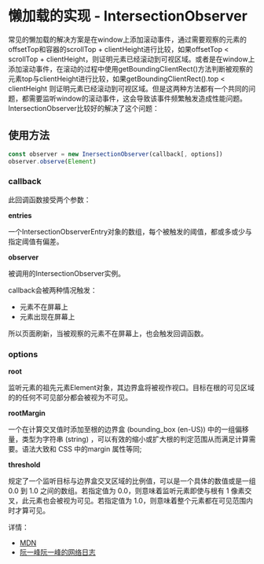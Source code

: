 # 懒加载的实现 - IntersectionObserver

常见的懒加载的解决方案是在window上添加滚动事件，通过需要观察的元素的offsetTop和容器的scrollTop + clientHeight进行比较，如果offsetTop < scrollTop + clientHeight，则证明元素已经滚动到可视区域。或者是在window上添加滚动事件，在滚动的过程中使用getBoundingClientRect()方法判断被观察的元素top与clientHeight进行比较，如果getBoundingClientRect().top < clientHeight 则证明元素已经滚动到可视区域。但是这两种方法都有一个共同的问题，都需要监听window的滚动事件，这会导致该事件频繁触发造成性能问题。IntersectionObserver比较好的解决了这个问题：

## 使用方法

```javascript
const observer = new InersectionObserver(callback[, options])
observer.observe(Element)
```

### callback

此回调函数接受两个参数：

**entries**

一个IntersectionObserverEntry对象的数组，每个被触发的阈值，都或多或少与指定阈值有偏差。

**observer**

被调用的IntersectionObserver实例。

callback会被两种情况触发：
- 元素不在屏幕上
- 元素出现在屏幕上

所以页面刷新，当被观察的元素不在屏幕上，也会触发回调函数。

### options

**root**

监听元素的祖先元素Element对象，其边界盒将被视作视口。目标在根的可见区域的的任何不可见部分都会被视为不可见。

**rootMargin**

一个在计算交叉值时添加至根的边界盒 (bounding_box (en-US)) 中的一组偏移量，类型为字符串 (string) ，可以有效的缩小或扩大根的判定范围从而满足计算需要。语法大致和 CSS 中的margin 属性等同; 

**threshold**

规定了一个监听目标与边界盒交叉区域的比例值，可以是一个具体的数值或是一组 0.0 到 1.0 之间的数组。若指定值为 0.0，则意味着监听元素即使与根有 1 像素交叉，此元素也会被视为可见。若指定值为 1.0，则意味着整个元素都在可见范围内时才算可见。

详情：
- [MDN](https://developer.mozilla.org/zh-CN/docs/Web/API/IntersectionObserver/IntersectionObserver)
- [阮一峰阮一峰的网络日志](https://www.ruanyifeng.com/blog/2016/11/intersectionobserver_api.html)



